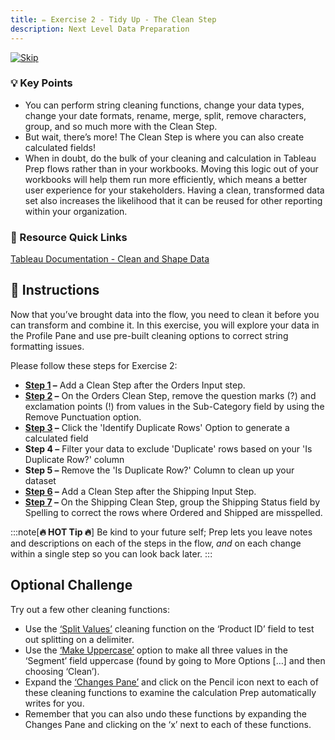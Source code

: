 ```yaml
---
title: ✏️ Exercise 2 - Tidy Up - The Clean Step
description: Next Level Data Preparation
---
```

[![Skip](/images/skip.png)](#-instructions)
### 💡 Key Points

* You can perform string cleaning functions, change your data types, change your date formats, rename, merge, split, remove characters, group, and so much more with the Clean Step.
* But wait, there’s more! The Clean Step is where you can also create calculated fields!
* When in doubt, do the bulk of your cleaning and calculation in Tableau Prep flows rather than in your workbooks. Moving this logic out of your workbooks will help them run more efficiently, which means a better user experience for your stakeholders. Having a clean, transformed data set also increases the likelihood that it can be reused for other reporting within your organization.

### 📙 Resource Quick Links

[Tableau Documentation - Clean and Shape Data](https://help.tableau.com/current/prep/en-us/prep_clean.htm)

## 📝 Instructions

Now that you’ve brought data into the flow, you need to clean it before you can transform and combine it. In this exercise, you will explore your data in the Profile Pane and use pre-built cleaning options to correct string formatting issues.

Please follow these steps for Exercise 2:

* **<a href="/../../reference/e2s1sol" target="_blank">Step 1</a> –** Add a Clean Step after the Orders Input step.
* **<a href="/../../reference/e2s2sol" target="_blank">Step 2</a> –** On the Orders Clean Step, remove the question marks (?) and exclamation points (!) from values in the Sub-Category field by using the Remove Punctuation option.
* **<a href="/../../reference/e3s2sol" target="_blank">Step 3</a> –** Click the 'Identify Duplicate Rows' Option to generate a calculated field
* **Step 4 –** Filter your data to exclude 'Duplicate' rows based on your 'Is Duplicate Row?' column
* **Step 5 –** Remove the 'Is Duplicate Row?' Column to clean up your dataset
* **<a href="/../../reference/e2s1sol" target="_blank">Step 6</a> –** Add a Clean Step after the Shipping Input Step.
* **<a href="/../../reference/e2s4sol" target="_blank">Step 7</a> –** On the Shipping Clean Step, group the Shipping Status field by Spelling to correct the rows where Ordered and Shipped are misspelled.

:::note[**🔥 HOT Tip 🔥**]
Be kind to your future self; Prep lets you leave notes and descriptions on each of the steps in the flow, *and* on each change within a single step so you can look back later.
:::

## **Optional Challenge**

Try out a few other cleaning functions:

* Use the <a href="/gifs/2.B1.gif" target="_blank">‘Split Values’</a> cleaning function on the ‘Product ID’ field to test out splitting on a delimiter.
* Use the <a href="/gifs/2.B2.gif" target="_blank">‘Make Uppercase’</a> option to make all three values in the ‘Segment’ field uppercase (found by going to More Options […] and then choosing ‘Clean’).
* Expand the <a href="/gifs/2.B3.gif" target="_blank">‘Changes Pane’</a> and click on the Pencil icon next to each of these cleaning functions to examine the calculation Prep automatically writes for you.
* Remember that you can also undo these functions by expanding the Changes Pane and clicking on the ‘x’ next to each of these functions.
